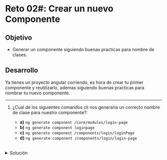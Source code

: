 # Reto 02#: Crear un nuevo Componente

## Objetivo

- Generar un componente siguiendo buenas practicas para nombre de clases.

## Desarrollo

Ya tienes un proyecto angular corriendo, es hora de crear tu primer componente y reutilizarlo, ademas siguiendo buenas practicas para nombrar tu nuevo componente.

----

1. ¿Cual de los siguientes comandos cli nos generaria un correcto nombre de clase para nuestro componente?:


    - **a)** `ng generate component /core/modules/login-page`
    - **b)** `ng generate component loginpage`
    - **c)** `ng generate component /components/login/loginPage`
    - **d)** `ng generate component /components/login/login-page`

    </br>

<details>
    <summary>Solución </summary>
    
  `ng generate component /components/login/login-page`

  Recuerda que cada funcionalidad que crees debe ir muy bien organizada de acuerdo a su funcion especifica.
  
</details>




